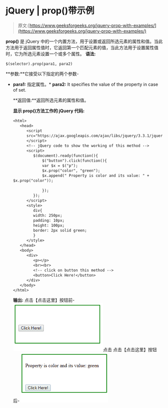# jQuery | prop()带示例

> 原文:[https://www.geeksforgeeks.org/jquery-prop-with-examples/](https://www.geeksforgeeks.org/jquery-prop-with-examples/)

**prop()** 是 jQuery 中的一个内置方法，用于设置或返回所选元素的属性和值。当此方法用于返回属性值时，它返回第一个匹配元素的值，当此方法用于设置属性值时，它为所选元素设置一个或多个属性。
**语法:**

```
$(selector).prop(para1, para2)

```

**参数:**它接受以下指定的两个参数-

*   **para1:** 指定属性。*   **para2:** It specifies the value of the property in case of set.

    **返回值:**返回所选元素的属性和值。

    **显示 prop()方法工作的 jQuery 代码:**

    ```
    <html>
       <head>
          <script
          src="https://ajax.googleapis.com/ajax/libs/jquery/3.3.1/jquery.min.js">
          </script>
          <!-- jQuery code to show the working of this method -->
          <script>
             $(document).ready(function(){
                 $("button").click(function(){
                 var $x = $("p");
                 $x.prop("color", "green");
                 $x.append(" Property is color and its value: " + $x.prop("color"));

                 });
             });
          </script>
          <style>
             div{
             width: 250px;
             padding: 10px;
             height: 100px;
             border: 2px solid green;
             }
          </style>
       </head>
       <body>
          <div>
             <p></p>
             <br><br>
             <!-- click on button this method -->
             <button>Click Here!</button>
          </div>
       </body>
    </html>
    ```

    **输出:**
    点击【点击这里】按钮前-
    ![](img/2d49df5f3dbd5108daf2f366a337b36e.png)点击
    点击【点击这里】按钮后-
    ![](img/5984b36fd1ddc2ca5c7a010c9ff59a43.png)